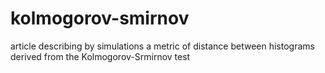 # kolmogorov-smirnov
article describing by simulations a metric of distance between histograms derived from the Kolmogorov-Srmirnov test

